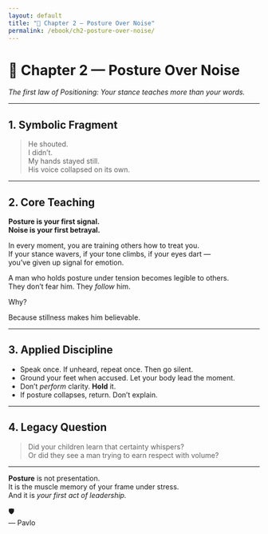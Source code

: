 ```yaml
---
layout: default
title: "📖 Chapter 2 — Posture Over Noise"
permalink: /ebook/ch2-posture-over-noise/
---
```


# 📖 Chapter 2 — Posture Over Noise  
_The first law of Positioning: Your stance teaches more than your words._

---

## 1. Symbolic Fragment

> He shouted.  
> I didn’t.  
> My hands stayed still.  
> His voice collapsed on its own.

---

## 2. Core Teaching

**Posture is your first signal.  
Noise is your first betrayal.**

In every moment, you are training others how to treat you.  
If your stance wavers, if your tone climbs, if your eyes dart —  
you’ve given up signal for emotion.

A man who holds posture under tension becomes legible to others.  
They don’t fear him. They *follow* him.

Why?

Because stillness makes him believable.

---

## 3. Applied Discipline

- Speak once. If unheard, repeat once. Then go silent.  
- Ground your feet when accused. Let your body lead the moment.  
- Don’t *perform* clarity. **Hold** it.  
- If posture collapses, return. Don’t explain.

---

## 4. Legacy Question

> Did your children learn that certainty whispers?  
> Or did they see a man trying to earn respect with volume?

---

**Posture** is not presentation.  
It is the muscle memory of your frame under stress.  
And it is *your first act of leadership.*

🛡️  
— Pavlo
